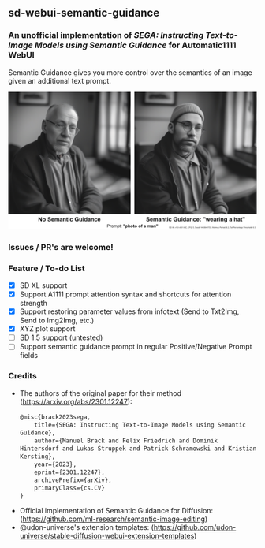 ## sd-webui-semantic-guidance
### An unofficial implementation of *SEGA: Instructing Text-to-Image Models using Semantic Guidance* for Automatic1111 WebUI
Semantic Guidance gives you more control over the semantics of an image given an additional text prompt.

![image](samples/comparison.png)

### Issues / PR's are welcome!

### Feature / To-do List
- [x] SD XL support  
- [x] Support A1111 prompt attention syntax and shortcuts for attention strength
- [x] Support restoring parameter values from infotext (Send to Txt2Img, Send to Img2Img, etc.)
- [x] XYZ plot support
- [ ] SD 1.5 support (untested)
- [ ] Support semantic guidance prompt in regular Positive/Negative Prompt fields

### Credits
- The authors of the original paper for their method (https://arxiv.org/abs/2301.12247):
	```
	@misc{brack2023sega,
		title={SEGA: Instructing Text-to-Image Models using Semantic Guidance}, 
		author={Manuel Brack and Felix Friedrich and Dominik Hintersdorf and Lukas Struppek and Patrick Schramowski and Kristian Kersting},
		year={2023},
		eprint={2301.12247},
		archivePrefix={arXiv},
		primaryClass={cs.CV}
	}
	```
- Official implementation of Semantic Guidance for Diffusion: (https://github.com/ml-research/semantic-image-editing)
- @udon-universe's extension templates: (https://github.com/udon-universe/stable-diffusion-webui-extension-templates)

